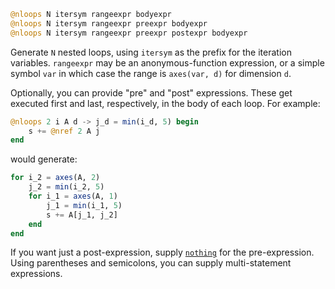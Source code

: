 ```julia
@nloops N itersym rangeexpr bodyexpr
@nloops N itersym rangeexpr preexpr bodyexpr
@nloops N itersym rangeexpr preexpr postexpr bodyexpr
```

Generate `N` nested loops, using `itersym` as the prefix for the iteration variables. `rangeexpr` may be an anonymous-function expression, or a simple symbol `var` in which case the range is `axes(var, d)` for dimension `d`.

Optionally, you can provide "pre" and "post" expressions. These get executed first and last, respectively, in the body of each loop. For example:

```julia
@nloops 2 i A d -> j_d = min(i_d, 5) begin
    s += @nref 2 A j
end
```

would generate:

```julia
for i_2 = axes(A, 2)
    j_2 = min(i_2, 5)
    for i_1 = axes(A, 1)
        j_1 = min(i_1, 5)
        s += A[j_1, j_2]
    end
end
```

If you want just a post-expression, supply [`nothing`](@ref) for the pre-expression. Using parentheses and semicolons, you can supply multi-statement expressions.
